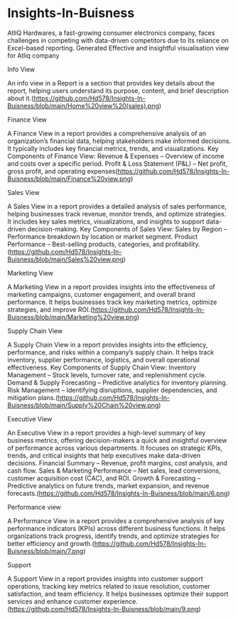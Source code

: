 # Insights-In-Buisness

AtliQ Hardwares, a fast-growing consumer electronics company, faces challenges in competing with data-driven competitors due to its reliance on Excel-based reporting.
Generated Effective and insightful visualisation view for Atliq company 


Info View

An info view  in a Report is a section that provides key details about the report, helping users understand its purpose, content, and brief description about it.(https://github.com/Hd578/Insights-In-Buisness/blob/main/Home%20view%20(sales).png)

Finance View

A Finance View in a report provides a comprehensive analysis of an organization’s financial data, helping stakeholders make informed decisions. It typically includes key financial metrics, trends, and visualizations.
Key Components of Finance View:
Revenue & Expenses – Overview of income and costs over a specific period.
Profit & Loss Statement (P&L) – Net profit, gross profit, and operating expenses(https://github.com/Hd578/Insights-In-Buisness/blob/main/Finance%20view.png)

Sales View

A Sales View in a report provides a detailed analysis of sales performance, helping businesses track revenue, monitor trends, and optimize strategies. It includes key sales metrics, visualizations, and insights to support data-driven decision-making.
Key Components of Sales View:
Sales by Region – Performance breakdown by location or market segment.
Product Performance – Best-selling products, categories, and profitability.(https://github.com/Hd578/Insights-In-Buisness/blob/main/Sales%20view.png)

Marketing View

A Marketing View in a report provides insights into the effectiveness of marketing campaigns, customer engagement, and overall brand performance. It helps businesses track key marketing metrics, optimize strategies, and improve ROI.(https://github.com/Hd578/Insights-In-Buisness/blob/main/Marketing%20view.png)

Supply Chain View

A Supply Chain View in a report provides insights into the efficiency, performance, and risks within a company’s supply chain. It helps track inventory, supplier performance, logistics, and overall operational effectiveness.
Key Components of Supply Chain View:
Inventory Management – Stock levels, turnover rate, and replenishment cycle.
Demand & Supply Forecasting – Predictive analytics for inventory planning.
Risk Management – Identifying disruptions, supplier dependencies, and mitigation plans.(https://github.com/Hd578/Insights-In-Buisness/blob/main/Supply%20Chain%20view.png)

Executive View

An Executive View in a report provides a high-level summary of key business metrics, offering decision-makers a quick and insightful overview of performance across various departments. It focuses on strategic KPIs, trends, and critical insights that help executives make data-driven decisions.
Financial Summary – Revenue, profit margins, cost analysis, and cash flow.
Sales & Marketing Performance – Net sales, lead conversions, customer acquisition cost (CAC), and ROI.
Growth & Forecasting – Predictive analytics on future trends, market expansion, and revenue forecasts.(https://github.com/Hd578/Insights-In-Buisness/blob/main/6.png)

Performance view

A Performance View in a report provides a comprehensive analysis of key performance indicators (KPIs) across different business functions. It helps organizations track progress, identify trends, and optimize strategies for better efficiency and growth.(https://github.com/Hd578/Insights-In-Buisness/blob/main/7.png)

Support

A Support View in a report provides insights into customer support operations, tracking key metrics related to issue resolution, customer satisfaction, and team efficiency. It helps businesses optimize their support services and enhance customer experience.(https://github.com/Hd578/Insights-In-Buisness/blob/main/9.png)






